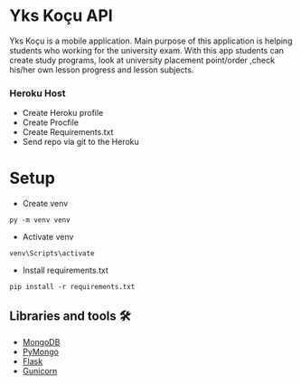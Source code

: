 # Yks Koçu API

Yks Koçu is a mobile application. Main purpose of this application is helping students who working for the university exam. With this app students can create study programs, look at university placement point/order ,check his/her own lesson progress and lesson subjects.

### Heroku Host

* Create Heroku profile
* Create Procfile
* Create Requirements.txt
* Send repo via git to the Heroku

# Setup

* Create venv
```
py -m venv venv
```
* Activate venv
```
venv\Scripts\activate
```
* Install requirements.txt
```
pip install -r requirements.txt
```

## Libraries and tools 🛠
* [MongoDB](https://www.mongodb.com)
* [PyMongo](https://pymongo.readthedocs.io/en/stable/)
* [Flask](https://flask.palletsprojects.com/en/2.0.x/)
* [Gunicorn](https://gunicorn.org)

